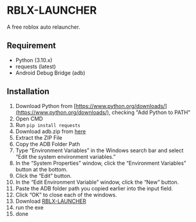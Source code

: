 # RBLX-LAUNCHER
A free roblox auto relauncher.

## Requirement
- Python (3.10.x)
- requests (latest)
- Android Debug Bridge (adb)

## Installation
1. Download Python from [https://www.python.org/downloads/](https://www.python.org/downloads/), checking "Add Python to PATH"
2. Open CMD
3. Run `pip install requests`
4. Download adb.zip from [here](https://github.com/hdnlllll/RBLX-LAUNCHER/releases/tag/roblox)
5. Extract the ZIP File
6. Copy the ADB Folder Path
7. Type “Environment Variables” in the Windows search bar and select “Edit the system environment variables.”
8. In the “System Properties” window, click the “Environment Variables” button at the bottom.
9. Click the “Edit” button.
10. In the “Edit Environment Variable” window, click the “New” button.
11. Paste the ADB folder path you copied earlier into the input field.
12. Click “OK” to close each of the windows.
13. Download [RBLX-LAUNCHER](https://github.com/hdnlllll/RBLX-LAUNCHER/releases/tag/roblox)
14. run the exe
15. done
